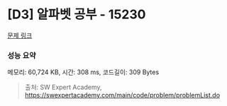 # [D3] 알파벳 공부 - 15230 

[문제 링크](https://swexpertacademy.com/main/code/problem/problemDetail.do?contestProbId=AYLnMQT6vPADFATf) 

### 성능 요약

메모리: 60,724 KB, 시간: 308 ms, 코드길이: 309 Bytes



> 출처: SW Expert Academy, https://swexpertacademy.com/main/code/problem/problemList.do